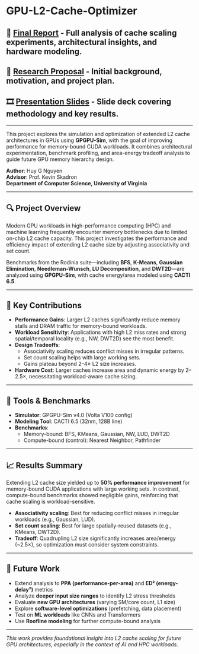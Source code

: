 # GPU-L2-Cache-Optimizer

## 📄 [**Final Report**](./HuyNguyen_L2Cache_FinalReport.pdf) - Full analysis of cache scaling experiments, architectural insights, and hardware modeling.

## 📄 [**Research Proposal**](./HuyNguyen_Research_Proposal.pdf) - Initial background, motivation, and project plan.

## 🎞️ [**Presentation Slides**](https://docs.google.com/presentation/d/1fhQBrdnbD1-Ip40FcdpEZ-8poqQesz_WVgXzYtwDN4A/edit?usp=sharing) - Slide deck covering methodology and key results.

---

This project explores the simulation and optimization of extended L2 cache architectures in GPUs using **GPGPU-Sim**, with the goal of improving performance for memory-bound CUDA workloads. It combines architectural experimentation, benchmark profiling, and area-energy tradeoff analysis to guide future GPU memory hierarchy design.

**Author**: Huy G Nguyen  
**Advisor**: Prof. Kevin Skadron  
**Department of Computer Science, University of Virginia**

---

## 🔍 Project Overview

Modern GPU workloads in high-performance computing (HPC) and machine learning frequently encounter memory bottlenecks due to limited on-chip L2 cache capacity. This project investigates the performance and efficiency impact of extending L2 cache size by adjusting associativity and set count.

Benchmarks from the Rodinia suite—including **BFS**, **K-Means**, **Gaussian Elimination**, **Needleman-Wunsch**, **LU Decomposition**, and **DWT2D**—are analyzed using **GPGPU-Sim**, with cache energy/area modeled using **CACTI 6.5**.

---

## 🚀 Key Contributions

- **Performance Gains**: Larger L2 caches significantly reduce memory stalls and DRAM traffic for memory-bound workloads.
- **Workload Sensitivity**: Applications with high L2 miss rates and strong spatial/temporal locality (e.g., NW, DWT2D) see the most benefit.
- **Design Tradeoffs**:
  - Associativity scaling reduces conflict misses in irregular patterns.
  - Set count scaling helps with large working sets.
  - Gains plateau beyond 2–4× L2 size increases.
- **Hardware Cost**: Larger caches increase area and dynamic energy by 2–2.5×, necessitating workload-aware cache sizing.

---

## 🧪 Tools & Benchmarks

- **Simulator**: GPGPU-Sim v4.0 (Volta V100 config)
- **Modeling Tool**: CACTI 6.5 (32nm, 128B line)
- **Benchmarks**:
  - Memory-bound: BFS, KMeans, Gaussian, NW, LUD, DWT2D
  - Compute-bound (control): Nearest Neighbor, Pathfinder

---

## 📈 Results Summary

Extending L2 cache size yielded up to **50% performance improvement** for memory-bound CUDA applications with large working sets. In contrast, compute-bound benchmarks showed negligible gains, reinforcing that cache scaling is workload-sensitive.

- **Associativity scaling**: Best for reducing conflict misses in irregular workloads (e.g., Gaussian, LUD).
- **Set count scaling**: Best for large spatially-reused datasets (e.g., KMeans, DWT2D).
- **Tradeoff**: Quadrupling L2 size significantly increases area/energy (~2.5×), so optimization must consider system constraints.

---

## 🔮 Future Work

- Extend analysis to **PPA (performance-per-area)** and **ED² (energy-delay²)** metrics
- Analyze **deeper input size ranges** to identify L2 stress thresholds
- Evaluate **new GPU architectures** (varying SM/core count, L1 size)
- Explore **software-level optimizations** (prefetching, data placement)
- Test on **ML workloads** like CNNs and Transformers
- Use **Roofline modeling** for further compute-bound analysis

---

*This work provides foundational insight into L2 cache scaling for future GPU architectures, especially in the context of AI and HPC workloads.*
